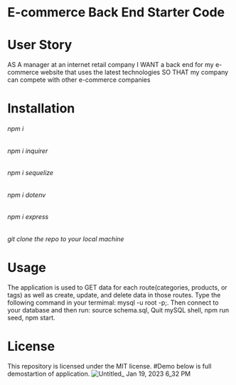# E-commerce Back End Starter Code

# User Story
AS A manager at an internet retail company
I WANT a back end for my e-commerce website that uses the latest technologies
SO THAT my company can compete with other e-commerce companies

# Installation
###### npm i
###### npm i inquirer
###### npm i sequelize
###### npm i dotenv
###### npm i express
###### git clone the repo to your local machine

# Usage
The application is used to GET data for each route(categories, products, or tags) as well as create, update, and delete data in those routes.
Type the following command in your termimal: mysql -u root -p;. 
Then connect to your database and then run:
source schema.sql,
Quit mySQL shell,
npm run seed,
npm start.

# License
This repository is licensed under the MIT license.
#Demo
below is full demostartion of application.
![Untitled_ Jan 19, 2023 6_32 PM](https://user-images.githubusercontent.com/114631240/213585783-fb5b5f2d-c03d-49cb-b52b-448e034db716.gif)
